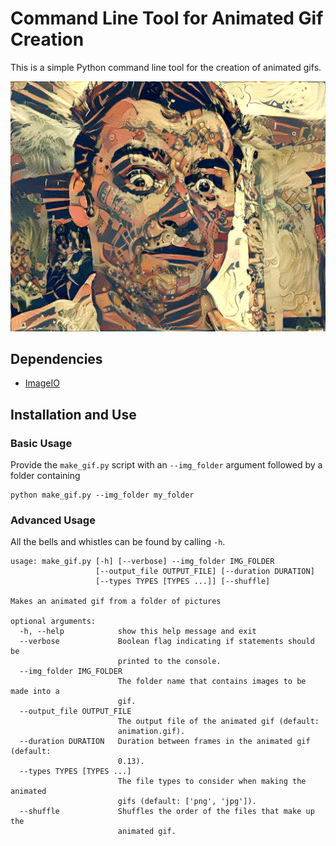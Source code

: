 # Command Line Tool for Animated Gif Creation

This is a simple Python command line tool for the creation of animated gifs.

![animated](https://github.com/mrdevlar/make_gif/blob/master/examples/animation.gif)

## Dependencies
- [ImageIO](https://pypi.org/project/imageio/)

## Installation and Use

### Basic Usage
Provide the `make_gif.py` script with an `--img_folder` argument followed by a folder containing 
```
python make_gif.py --img_folder my_folder
```

### Advanced Usage

All the bells and whistles can be found by calling `-h`.

```
usage: make_gif.py [-h] [--verbose] --img_folder IMG_FOLDER
                   [--output_file OUTPUT_FILE] [--duration DURATION]
                   [--types TYPES [TYPES ...]] [--shuffle]

Makes an animated gif from a folder of pictures

optional arguments:
  -h, --help            show this help message and exit
  --verbose             Boolean flag indicating if statements should be
                        printed to the console.
  --img_folder IMG_FOLDER
                        The folder name that contains images to be made into a
                        gif.
  --output_file OUTPUT_FILE
                        The output file of the animated gif (default:
                        animation.gif).
  --duration DURATION   Duration between frames in the animated gif (default:
                        0.13).
  --types TYPES [TYPES ...]
                        The file types to consider when making the animated
                        gifs (default: ['png', 'jpg']).
  --shuffle             Shuffles the order of the files that make up the
                        animated gif.
```